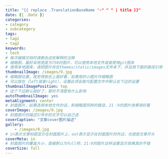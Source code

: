 ```yaml
---
title: "{{ replace .TranslationBaseName "-" " " | title }}"
date: {{ .Date }}
categories:
- category
- subcategory
tags:
- tag1
- tag2
keywords:
- tech
# 每次编辑文档时请删去这些解释的注释
# 缩略图，最好采用宽度为750的图片，可以使用本地文件或者使用git图床
# 使用本地图库，请把图片存在themes/static/images文件夹下，并且用下面的路径引用
thumbnailImage: /images/9.jpg
# 缩略图位置，我觉得放在上面好看，如果用的小图片作缩略图
# 可以放在（left或者right），设置此项会取代配置文件中默认在下边的设置
thumbnailImagePosition: top
# 这个下边默认就好了，暂时不清楚有什么影响
autoThumbnailImage: yes
metaAlignment: center
# 封面图片，如果选用本地文件的话，和缩略图同样的路径，21：9的图片效果很好看
coverImage: /images/9.jpg
# 封面图片的描述引号中的文字可以自己选
coverCaption: "文章cover图片描述"
gallery:
    - /images/9.jpg
# in表示文章标题显示在封面图片上，out表示显示在封面图片的外边，也就是文章开头
coverMeta: in
# 封面图片的覆盖大小，直接默认为full吧，21:9的图片这样设置显示效果真的不错
coverSize: full
---
```


<!--more-->
<!-- toc -->